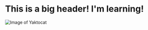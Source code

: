 # This is a big header! I'm learning!
![Image of Yaktocat](https://octodex.github.com/images/yaktocat.png)
